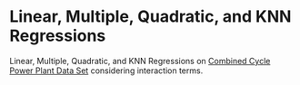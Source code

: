 # Linear, Multiple, Quadratic, and KNN Regressions
Linear, Multiple, Quadratic, and KNN Regressions on [Combined Cycle Power Plant Data Set](https://archive.ics.uci.edu/dataset/294/combined+cycle+power+plant) considering interaction terms.
